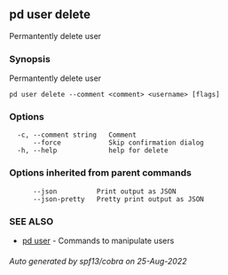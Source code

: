 ## pd user delete

Permantently delete user <username>

### Synopsis

Permantently delete user <username>

```
pd user delete --comment <comment> <username> [flags]
```

### Options

```
  -c, --comment string   Comment
      --force            Skip confirmation dialog
  -h, --help             help for delete
```

### Options inherited from parent commands

```
      --json          Print output as JSON
      --json-pretty   Pretty print output as JSON
```

### SEE ALSO

* [pd user](/docs/commands/pd_user.html)	 - Commands to manipulate users

###### Auto generated by spf13/cobra on 25-Aug-2022
